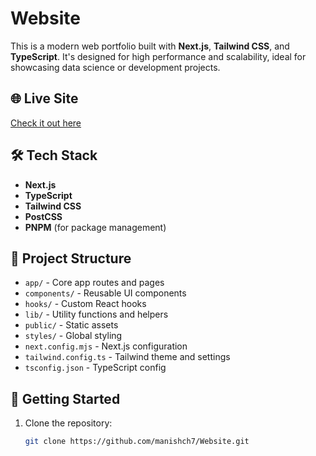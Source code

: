 # Website

This is a modern web portfolio built with **Next.js**, **Tailwind CSS**, and **TypeScript**. It's designed for high performance and scalability, ideal for showcasing data science or development projects.

## 🌐 Live Site

[Check it out here](https://v0-data-scientist-portfolio-opal.vercel.app)

## 🛠️ Tech Stack

- **Next.js**
- **TypeScript**
- **Tailwind CSS**
- **PostCSS**
- **PNPM** (for package management)

## 📁 Project Structure

- `app/` - Core app routes and pages
- `components/` - Reusable UI components
- `hooks/` - Custom React hooks
- `lib/` - Utility functions and helpers
- `public/` - Static assets
- `styles/` - Global styling
- `next.config.mjs` - Next.js configuration
- `tailwind.config.ts` - Tailwind theme and settings
- `tsconfig.json` - TypeScript config

## 🚀 Getting Started

1. Clone the repository:
   ```bash
   git clone https://github.com/manishch7/Website.git
